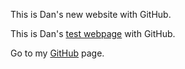 <p>This is Dan's new website with GitHub.
<p>This is Dan's <a href="https://dangifford.github.io/testpage/test.md">test webpage</a> with GitHub.
<p>Go to my <a href="https://github.com/dangifford/dangifford.github.io">GitHub</a> page.
